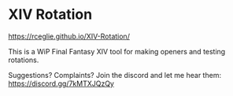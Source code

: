 # XIV Rotation

https://rceglie.github.io/XIV-Rotation/

This is a WiP Final Fantasy XIV tool for making openers and testing rotations.

Suggestions? Complaints? Join the discord and let me hear them: https://discord.gg/7kMTXJQzQy
